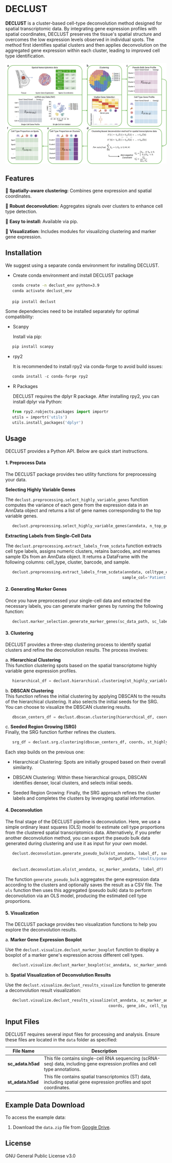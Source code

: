 # DECLUST

**DECLUST** is a cluster-based cell-type deconvolution method designed for spatial transcriptomic data. By integrating gene expression profiles with spatial coordinates, DECLUST preserves the tissue's spatial structure and overcomes the low expression levels observed in individual spots. The method first identifies spatial clusters and then applies deconvolution on the aggregated gene expression within each cluster, leading to improved cell type identification.

![workflow](./overview.jpg)

## Features

🌟 **Spatially-aware clustering:** Combines gene expression and spatial coordinates.

🌟 **Robust deconvolution:** Aggregates signals over clusters to enhance cell type detection.

🌟 **Easy to install:** Available via pip.

🌟 **Visualization:** Includes modules for visualizing clustering and marker gene expression.

## Installation

We suggest using a separate conda environment for installing DECLUST.

- Create conda environment and install DECLUST package

```bash
   conda create -n declust_env python=3.9
   conda activate declust_env

   pip install declust
```



Some dependencies need to be installed separately for optimal compatibility:


- Scanpy

   Install via pip:
```python
   pip install scanpy
```

- rpy2

   It is recommended to install rpy2 via conda-forge to avoid build issues:
   
```python
   conda install -c conda-forge rpy2
```

- R Packages

   DECLUST requires the dplyr R package. After installing rpy2, you can install dplyr via Python:
   
```python
   from rpy2.robjects.packages import importr
   utils = importr('utils')
   utils.install_packages('dplyr')
```

## Usage
DECLUST provides a Python API. Below are quick start instructions.

#### 1. Preprocess Data 

The DECLUST package provides two utility functions for preprocessing your data.

**Selecting Highly Variable Genes**

The `declust.preprocessing.select_highly_variable_genes` function computes the variance of each gene from the expression data in an AnnData object and returns a list of gene names corresponding to the top variable genes.

```python
   declust.preprocessing.select_highly_variable_genes(anndata, n_top_genes=5000)
```

**Extracting Labels from Single-Cell Data**

The `declust.preprocessing.extract_labels_from_scdata` function extracts cell type labels, assigns numeric clusters, retains barcodes, and renames sample IDs from an AnnData object. It returns a DataFrame with the following columns: cell_type, cluster, barcode, and sample.

```python
   declust.preprocessing.extract_labels_from_scdata(anndata, celltype_col='celltype_major',
                                                   sample_col='Patient')
```

#### 2. Generating Marker Genes

Once you have preprocessed your single-cell data and extracted the necessary labels, you can generate marker genes by running the following function:

```python
   declust.marker_selection.generate_marker_genes(sc_data_path, sc_labels_path, output_path)
```

#### 3. Clustering

DECLUST provides a three-step clustering process to identify spatial clusters and refine the deconvolution results. The process involves:

a. **Hierarchical Clustering**  
   This function clustering spots based on the spatial transcriptome highly variable gene expression profiles.
   
   ```python
      hierarchical_df = declust.hierarchical.clustering(st_highly_variable_genes, coords)
   ```

b. **DBSCAN Clustering**  
   This function refines the initial clustering by applying DBSCAN to the results of the hierarchical clustering. It also selects the initial seeds for the SRG. You can choose to visualize the DBSCAN clustering results.
   
   ```python
      dbscan_centers_df = declust.dbscan.clustering(hierarchical_df, coords, visualize=True)
   ```

c. **Seeded Region Growing (SRG)**  
   Finally, the SRG function further refines the clusters.
   
   ```python
      srg_df = declust.srg.clustering(dbscan_centers_df, coords, st_highly_variable_genes)
   ```

Each step builds on the previous one:

- Hierarchical Clustering: Spots are initially grouped based on their overall similarity.

- DBSCAN Clustering: Within these hierarchical groups, DBSCAN identifies denser, local clusters, and selects initial seeds.

- Seeded Region Growing: Finally, the SRG approach refines the cluster labels and completes the clusters by leveraging spatial information.

#### 4. Deconvolution

The final stage of the DECLUST pipeline is deconvolution. Here, we use a simple ordinary least squares (OLS) model to estimate cell type proportions from the clustered spatial transcriptomics data. Alternatively, if you prefer another deconvolution method, you can export the pseudo bulk data generated during clustering and use it as input for your own model.

```python
   declust.deconvolution.generate_pseudo_bulk(st_anndata, label_df, save_csv=True, 
                                             output_path="results/pseudo_bulk.csv")

   declust.deconvolution.ols(st_anndata, sc_marker_anndata, label_df)
```
The function `generate_pseudo_bulk` aggregates the gene expression data according to the clusters and optionally saves the result as a CSV file. The `ols` function then uses this aggregated (pseudo bulk) data to perform deconvolution via an OLS model, producing the estimated cell type proportions.

#### 5. Visualization

The DECLUST package provides two visualization functions to help you explore the deconvolution results.

a. **Marker Gene Expression Boxplot**

Use the `declust.visualize.declust_marker_boxplot` function to display a boxplot of a marker gene's expression across different cell types.

```python
   declust.visualize.declust_marker_boxplot(sc_anndata, sc_marker_anndata, gene_idx)
```

b. **Spatial Visualization of Deconvolution Results**

Use the `declust.visualize.declust_results_visualize` function to generate a deconvolution result visualization:

```python
   declust.visualize.declust_results_visualize(st_anndata, sc_marker_anndata, decon_result_df,
                                             coords, gene_idx, cell_type_idx)
```

## Input Files  

DECLUST requires several input files for processing and analysis. Ensure these files are located in the `data` folder as specified:

| File Name            | Description                                                                                 |
|----------------------|---------------------------------------------------------------------------------------------|
| **sc_adata.h5ad**    | This file contains single-cell RNA sequencing (scRNA-seq) data, including gene expression profiles and cell type annotations.|
| **st_adata.h5ad**    | This file contains spatial transcriptomics (ST) data, including spatial gene expression profiles and spot coordinates. |

## Example Data Download  

To access the example data:

1. Download the `data.zip` file from [Google Drive](https://drive.google.com/uc?export=download&id=1LrSQYf1_IqQzxx7GeJrbBsEyuLLHHERC).


## License  

GNU General Public License v3.0